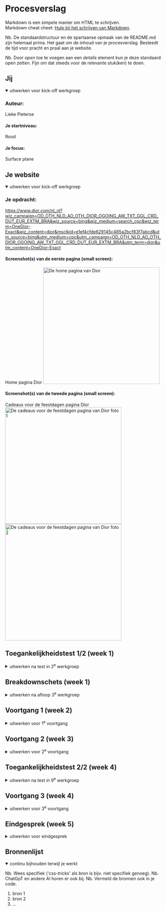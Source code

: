 # Procesverslag
Markdown is een simpele manier om HTML te schrijven.  
Markdown cheat cheet: [Hulp bij het schrijven van Markdown](https://github.com/adam-p/markdown-here/wiki/Markdown-Cheatsheet).

Nb. De standaardstructuur en de spartaanse opmaak van de README.md zijn helemaal prima. Het gaat om de inhoud van je procesverslag. Besteedt de tijd voor pracht en praal aan je website.

Nb. Door *open* toe te voegen aan een *details* element kun je deze standaard open zetten. Fijn om dat steeds voor de relevante stuk(ken) te doen.





## Jij

<details open>
  <summary>uitwerken voor kick-off werkgroep</summary>

  ### Auteur:
  Lieke Pieterse

  #### Je startniveau:
  Rood

  #### Je focus:
  Surface plane
 
</details>





## Je website

<details open>
  <summary>uitwerken voor kick-off werkgroep</summary>

  ### Je opdracht:
  https://www.dior.com/nl_nl?wiz_campaign=OD_OTH_NLD_AO_OTH_DIOR_OGOING_AW_TXT_GGL_CRD_DUT_EUR_EXTM_BRA&wiz_source=bing&wiz_medium=search_cpc&wiz_term=OneDior-Exact&wiz_content=dior&msclkid=e1ef4cfde629145c485a2bcf83f7abcd&utm_source=bing&utm_medium=cpc&utm_campaign=OD_OTH_NLD_AO_OTH_DIOR_OGOING_AW_TXT_GGL_CRD_DUT_EUR_EXTM_BRA&utm_term=dior&utm_content=OneDior-Exact

  #### Screenshot(s) van de eerste pagina (small screen): 
  Home pagina Dior 
  <img src="readme-images/home_dior.jpg" width="375px" alt="De home pagina van Dior">

  #### Screenshot(s) van de tweede pagina (small screen):
  Cadeaus voor de feestdagen pagina Dior  
  <img src="readme-images/cadeaus_dior1.jpg" width="375px" alt="De cadeaus voor de feestdagen pagina van Dior foto 1">
  <img src="readme-images/cadeaus_dior2.jpg" width="375px" alt="De cadeaus voor de feestdagen pagina van Dior foto 2">
 
</details>



## Toegankelijkheidstest 1/2 (week 1)

<details>
  <summary>uitwerken na test in 2<sup>e</sup> werkgroep</summary>

  ### Bevindingen
  Lijst met je bevindingen die in de test naar voren kwamen:
  de welkom op dior.com pop up knoppen doen het niet.
  hij stopt met de slides op de laatste, de slide doet het niet goed omdat het een groep is. de tekst is selecteerbaar. 
  In de slide is de link naar feestdagen cadeaus voor haar bijna niet te selecteren. Hij kan niet bij de filters, wel uitvouwen door op de knop te klikken maar kan niet filteren.
  De afbeeldingen hebben geen goede alt test. Je kan niet eens op de afbeelding klikken omdat er geen titel mee is om mee te werken. 
  Hij vertelt de prijs alleen als je hem alles laat voorlezen en niet met de pijltjes.
   
  Aller eerste pagina: Dior kop vertelt hij dubbel. Je kan alleen naar de pagina door op de video te klikken, maar de link van ontdek leest hij niet eens voor.
  de links hebben ook geen goede alt tekst.
  

  Een toegankelijkheids knop voor beter contrast onderaan de pagina.

  Uit de WCAG checklist komt dat de content niet toegankelijk is, dit komt door het gebruik van veel dure woorden zoals keperzijde om producten te beschrijven, hierdoor klinkt het duurde. Dit is echter lastig te veranderen omdat de producten alleen op die manier beschrijven kunnen worden.
  Verder had de HTML veel foutmeldingen. Dit heb ik gechecked in de console, want de link van de webstite deed het niet bij de HTML checker van WCAG.
  Verder waren de images ook heel slecht toegankelijk en hadden niet alle afbeeldingen een goede alt tekst.
  De video's beginnen wel met autoplay maar kunnen gepauzeerd worden.
  Het contrast was erg goed, dit komt omdat Dior hiervoor een toggle knop heeft om hoger contrast aan te zetten.
  Volgens de WCAG checklist kan Dior veel dingen beter doen op het gebied van toegankelijkheid, maar zijn er gelukkig ook een paar dingen die ze wel goed doen, zoals contrast en keyboard.

</details>



## Breakdownschets (week 1)

<details>
  <summary>uitwerken na afloop 3<sup>e</sup> werkgroep</summary>

  ### de hele pagina: 
  <img src="readme-images/dior breakdown full.png" width="375px" alt="breakdown van de hele pagina">

  ### dynamisch deel (bijv menu): 
  <img src="readme-images/dior breakdown deel.png" width="375px" alt="breakdown van een dynamisch deel">

  ### wellicht nog een dynamisch deel (bijv filter): 
  <img src="readme-images/dior breakdown deel2.png" width="375px" alt="breakdown van nog een dynamisch deel">

</details>





## Voortgang 1 (week 2)

<details>
  <summary>uitwerken voor 1<sup>e</sup> voortgang</summary>

  ### Stand van zaken
  hier dit ging goed & dit was lastig (neem ook screenshots op van delen van je website en code)
  Het hamburger menu is tot nu toe nog niet gelukt, maar ik moet nog even verder kijken of ik ergens een goede uitleg kan vinden voor hoe het precies gemaakt moet worden.
<img src="readme-images/menu week 1.png" width="375px" alt="Hamburger menu tot nu toe">

Font toepassen met @fontface is nog niet gelukt
<img src="readme-images/fontface.png" width="375px" alt="code @fontface">


  ### Agenda voor meeting
  samen met je groepje opstellen

  | student 1      
  |Mag je gewoon zelf een font kiezen dat er op lijkt of moet je echt hetzelfde font gebruiken.
  | student 2          | student 3    | student 4        |


  ### Verslag van meeting
  hier na afloop snel de uitkomsten van de meeting vastleggen

  - font kan gedowload worden door bij google te inspecteren en dan te kijken bij netwerk en dan font.
  - Als er een woord uit een andere taal is kan je dit aanpassen in de tekst zelf door <span lang="en">hello<span>
  - De product namen moeten H3tjes zijn en de H2 kan op hidden worden gezet door de code van a11y en dan de tekst die je op hidden wilt zetten de class van de css geven aan de tekst.

</details>





## Voortgang 2 (week 3)

<details>
  <summary>uitwerken voor 2<sup>e</sup> voortgang</summary>

  ### Stand van zaken
  hier dit ging goed & dit was lastig (neem ook screenshots op van delen van je website en code)


  ### Agenda voor meeting
  samen met je groepje opstellen

  student 1               
Er mist een span in mijn hamburgermenu.
De h1 krijg ik niet verticaal ge centreerd op de video.
De pijltjes bij de details krijg ik niet weg.
De linkjes in de tekst onderaan de pagina staan raar.


  ### Verslag van meeting
  hier na afloop snel de uitkomsten van de meeting vastleggen

   -voor de hamburger moest ik de nth-child aanpassen naar nth-of-type en de top % van de tweede span aanpassen.
  -voor de header was het probleem dat de section waar de tekst in staat niet even groot is als de video. De manier om dit op t elossen is door de heigth van de section aan te passen.
  -Voor de pijltjes bij de details die ik niet weg kreeg is de oplossing de list-style-type none op de summary te zetten in plaats van de details.
  -voor de linkjes in de footer tekst stond er een algemene p met display flex waardoor hij alles op een nieuwe regel neerzette.

</details>





## Toegankelijkheidstest 2/2 (week 4)

<details>
  <summary>uitwerken na test in 9<sup>e</sup> werkgroep</summary>

  ### Bevindingen
  Lijst met je bevindingen die in de test naar voren kwamen (geef ook aan wat er verbeterd is):

</details>





## Voortgang 3 (week 4)

<details>
  <summary>uitwerken voor 3<sup>e</sup> voortgang</summary>

  ### Stand van zaken
  hier dit ging goed & dit was lastig (neem ook screenshots op van delen van je website en code)


  ### Agenda voor meeting
  samen met je groepje opstellen

  | student 1 
  Hoe kan ik de onlangs bekeken slider per twee laten snappen?
  Hoe moet ik de video muten?
  Moet ik alles linken naar de echte dior pagina of kunnen het gewoon dode linkjes blijven?
  Is het lastig om een filter werkend te maken?


  ### Verslag van meeting
  Ik moet voor alle carousels een balkje toevoegen om mee te sliden. Ook weet ik nu dat ik voor de carrousel met twee images main section:nth-of-type(6) ul li:nth-of-type(2n + 1) {
    scroll-snap-align: start;
} moet gebruiken om ze te laten snappen.
Ook heb ik geleerd hoe je een video kan muten aan de hand van img en java script. 
Niet alle linkjes hoeven te werken, alleen de link naar de andere pagina die je zelf gemaakt heb. 
Ik heb geleerd dat je een filer kan laten werken door html:has([value="tas"]:checked) section:nth-of-type(3) ul li:not(.tas){
  display: none;
} in de css te zetten en <label>
							<input type="radio" value="tas" name="categorie">tas
						</label> in de html.
Verder heb ik ook geleerd hoe je ervoor kan zorgen dat als een venster is uitgeklapt zoals het hamburger menu, je in het menu kan scrollen in plaats van op de pagina daarachter.

 

</details>





## Eindgesprek (week 5)

<details>
  <summary>uitwerken voor eindgesprek</summary>

  ### Je uitkomst - karakteristiek screenshots:
  <img src="readme-images/dummy-plaatje.jpg" width="375px" alt="uitomst opdracht 1">


  ### Dit ging goed/Heb ik geleerd: 
  Korte omschrijving met plaatjes

  <img src="readme-images/dummy-plaatje.jpg" width="375px" alt="top">


  ### Dit was lastig/Is niet gelukt:
  Korte omschrijving met plaatjes

  <img src="readme-images/dummy-plaatje.jpg" width="375px" alt="bummer">
</details>





## Bronnenlijst

<details open>
  <summary>continu bijhouden terwijl je werkt</summary>

  Nb. Wees specifiek ('css-tricks' als bron is bijv. niet specifiek genoeg). 
  Nb. ChatGpT en andere AI horen er ook bij.
  Nb. Vermeld de bronnen ook in je code.

  1. bron 1
  2. bron 2
  3. ...

</details>
